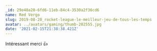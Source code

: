 ```yaml
---
_id: 29e48a20-6fd6-11eb-84c4-3530a2f36cd6
name: Red Vergo
slug: 2019-08-28_rocket-league-le-meilleur-jeu-de-tous-les-temps
avatar: ../avatars/gaming/thumb-202555.jpg
date: '2021-02-15T21:38:38.421Z'
---
```

Intéressant merci 👍
